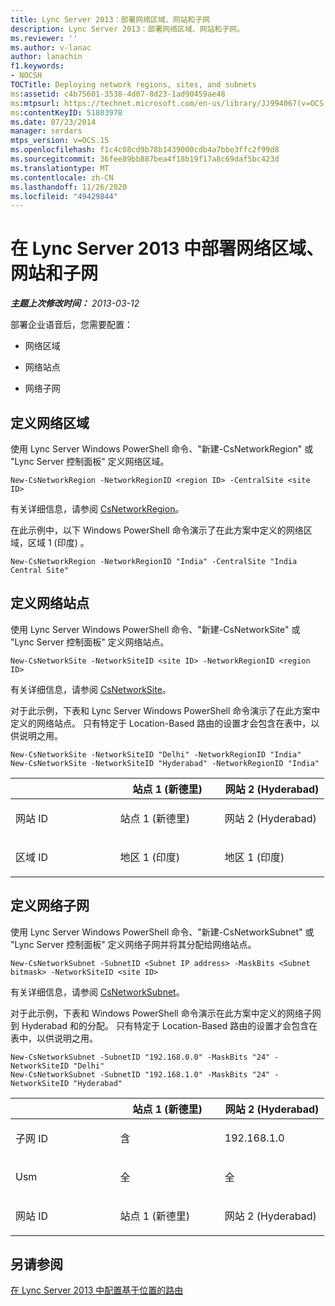 ```yaml
---
title: Lync Server 2013：部署网络区域、网站和子网
description: Lync Server 2013：部署网络区域、网站和子网。
ms.reviewer: ''
ms.author: v-lanac
author: lanachin
f1.keywords:
- NOCSH
TOCTitle: Deploying network regions, sites, and subnets
ms:assetid: c4b75601-3538-4d07-8d23-1ad90459ae48
ms:mtpsurl: https://technet.microsoft.com/en-us/library/JJ994067(v=OCS.15)
ms:contentKeyID: 51803978
ms.date: 07/23/2014
manager: serdars
mtps_version: v=OCS.15
ms.openlocfilehash: f1c4c08cd9b78b1439000cdb4a7bbe3ffc2f99d8
ms.sourcegitcommit: 36fee89bb887bea4f18b19f17a8c69daf5bc423d
ms.translationtype: MT
ms.contentlocale: zh-CN
ms.lasthandoff: 11/26/2020
ms.locfileid: "49429844"
---
```

# <a name="deploying-network-regions-sites-and-subnets-in-lync-server-2013"></a>在 Lync Server 2013 中部署网络区域、网站和子网

<div data-xmlns="http://www.w3.org/1999/xhtml">

<div class="topic" data-xmlns="http://www.w3.org/1999/xhtml" data-msxsl="urn:schemas-microsoft-com:xslt" data-cs="https://msdn.microsoft.com/">

<div data-asp="https://msdn2.microsoft.com/asp">



</div>

<div id="mainSection">

<div id="mainBody">

<span> </span>

_**主题上次修改时间：** 2013-03-12_

部署企业语音后，您需要配置：

  - 网络区域

  - 网络站点

  - 网络子网

<div>

## <a name="define-network-regions"></a>定义网络区域

使用 Lync Server Windows PowerShell 命令、"新建-CsNetworkRegion" 或 "Lync Server 控制面板" 定义网络区域。

    New-CsNetworkRegion -NetworkRegionID <region ID> -CentralSite <site ID>

有关详细信息，请参阅 [CsNetworkRegion](https://docs.microsoft.com/powershell/module/skype/New-CsNetworkRegion)。

在此示例中，以下 Windows PowerShell 命令演示了在此方案中定义的网络区域，区域 1 (印度) 。

    New-CsNetworkRegion -NetworkRegionID "India" -CentralSite "India Central Site"

<div>


</div>

</div>

<div>

## <a name="define-network-sites"></a>定义网络站点

使用 Lync Server Windows PowerShell 命令、"新建-CsNetworkSite" 或 "Lync Server 控制面板" 定义网络站点。

    New-CsNetworkSite -NetworkSiteID <site ID> -NetworkRegionID <region ID>

有关详细信息，请参阅 [CsNetworkSite](https://docs.microsoft.com/powershell/module/skype/New-CsNetworkSite)。

对于此示例，下表和 Lync Server Windows PowerShell 命令演示了在此方案中定义的网络站点。 只有特定于 Location-Based 路由的设置才会包含在表中，以供说明之用。

    New-CsNetworkSite -NetworkSiteID "Delhi" -NetworkRegionID "India"
    New-CsNetworkSite -NetworkSiteID "Hyderabad" -NetworkRegionID "India"


<table>
<colgroup>
<col style="width: 33%" />
<col style="width: 33%" />
<col style="width: 33%" />
</colgroup>
<thead>
<tr class="header">
<th></th>
<th>站点 1 (新德里) </th>
<th>网站 2 (Hyderabad) </th>
</tr>
</thead>
<tbody>
<tr class="odd">
<td><p>网站 ID</p></td>
<td><p>站点 1 (新德里) </p></td>
<td><p>网站 2 (Hyderabad) </p></td>
</tr>
<tr class="even">
<td><p>区域 ID</p></td>
<td><p>地区 1 (印度) </p></td>
<td><p>地区 1 (印度) </p></td>
</tr>
</tbody>
</table>


<div>


</div>

</div>

<div>

## <a name="define-network-subnets"></a>定义网络子网

使用 Lync Server Windows PowerShell 命令、"新建-CsNetworkSubnet" 或 "Lync Server 控制面板" 定义网络子网并将其分配给网络站点。

    New-CsNetworkSubnet -SubnetID <Subnet IP address> -MaskBits <Subnet bitmask> -NetworkSiteID <site ID>

有关详细信息，请参阅 [CsNetworkSubnet](https://docs.microsoft.com/powershell/module/skype/New-CsNetworkSubnet)。

对于此示例，下表和 Windows PowerShell 命令演示在此方案中定义的网络子网到 Hyderabad 和的分配。 只有特定于 Location-Based 路由的设置才会包含在表中，以供说明之用。

    New-CsNetworkSubnet -SubnetID "192.168.0.0" -MaskBits "24" -NetworkSiteID "Delhi"
    New-CsNetworkSubnet -SubnetID "192.168.1.0" -MaskBits "24" -NetworkSiteID "Hyderabad"


<table>
<colgroup>
<col style="width: 33%" />
<col style="width: 33%" />
<col style="width: 33%" />
</colgroup>
<thead>
<tr class="header">
<th></th>
<th>站点 1 (新德里) </th>
<th>网站 2 (Hyderabad) </th>
</tr>
</thead>
<tbody>
<tr class="odd">
<td><p>子网 ID</p></td>
<td><p>含</p></td>
<td><p>192.168.1.0</p></td>
</tr>
<tr class="even">
<td><p>Usm</p></td>
<td><p>全</p></td>
<td><p>全</p></td>
</tr>
<tr class="odd">
<td><p>网站 ID</p></td>
<td><p>站点 1 (新德里) </p></td>
<td><p>网站 2 (Hyderabad) </p></td>
</tr>
</tbody>
</table>


<div>


</div>

</div>

<div>

## <a name="see-also"></a>另请参阅


[在 Lync Server 2013 中配置基于位置的路由](lync-server-2013-configuring-location-based-routing.md)  
  

</div>

</div>

<span> </span>

</div>

</div>

</div>

